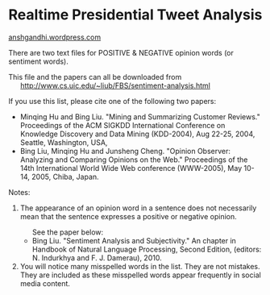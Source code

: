 # Realtime Presidential Tweet Analysis

[anshgandhi.wordpress.com](anshgandhi.wordpress.com)


There are two text files for POSITIVE & NEGATIVE opinion words (or sentiment words).  

  
This file and the papers can all be downloaded from  
&nbsp;&nbsp;&nbsp;&nbsp;&nbsp;&nbsp;http://www.cs.uic.edu/~liub/FBS/sentiment-analysis.html  

  
If you use this list, please cite one of the following two papers:  
<ul>
<li>Minqing Hu and Bing Liu. "Mining and Summarizing Customer Reviews." Proceedings of the ACM SIGKDD International Conference on Knowledge Discovery and Data Mining (KDD-2004), Aug 22-25, 2004, Seattle, Washington, USA,</li>
<li>Bing Liu, Minqing Hu and Junsheng Cheng. "Opinion Observer: Analyzing and Comparing Opinions on the Web." Proceedings of the 14th International World Wide Web conference (WWW-2005), May 10-14, 2005, Chiba, Japan. </li>
</ul>


Notes:
<ol>
<li>The appearance of an opinion word in a sentence does not necessarily mean that the sentence expresses a positive or negative opinion.</li>
	<ul>See the paper below:
		<li>Bing Liu. "Sentiment Analysis and Subjectivity." An chapter in Handbook of Natural Language Processing, Second Edition, (editors: N. Indurkhya and F. J. Damerau), 2010. </li>
	</ul>

<li>You will notice many misspelled words in the list. They are not mistakes. They are included as these misspelled words appear frequently in social media content.</li>
</ol>
